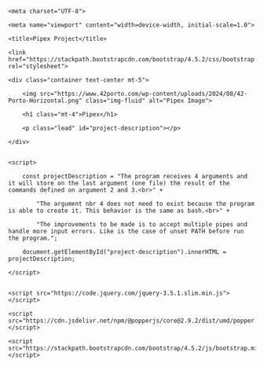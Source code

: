 <!DOCTYPE html>

<html lang="en">

<head>

    <meta charset="UTF-8">

    <meta name="viewport" content="width=device-width, initial-scale=1.0">

    <title>Pipex Project</title>

    <link href="https://stackpath.bootstrapcdn.com/bootstrap/4.5.2/css/bootstrap.min.css" rel="stylesheet">

</head>

<body>

    <div class="container text-center mt-5">

        <img src="https://www.42porto.com/wp-content/uploads/2024/08/42-Porto-Horizontal.png" class="img-fluid" alt="Pipex Image">

        <h1 class="mt-4">Pipex</h1>

        <p class="lead" id="project-description"></p>

    </div>


    <script>

        const projectDescription = "The program receives 4 arguments and it will store on the last argument (one file) the result of the commands defined on argument 2 and 3.<br>" +

            "The argument nbr 4 does not need to exist because the program is able to create it. This behavior is the same as bash.<br>" +

            "The improvements to be made is to accept multiple pipes and handle more input errors. Like is the case of unset PATH before run the program.";

        document.getElementById("project-description").innerHTML = projectDescription;

    </script>


    <script src="https://code.jquery.com/jquery-3.5.1.slim.min.js"></script>

    <script src="https://cdn.jsdelivr.net/npm/@popperjs/core@2.9.2/dist/umd/popper.min.js"></script>

    <script src="https://stackpath.bootstrapcdn.com/bootstrap/4.5.2/js/bootstrap.min.js"></script>

</body>

</html>